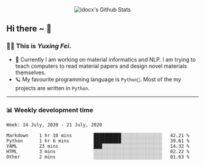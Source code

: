 
<div align="center">
    <img align="center" src="https://github-readme-stats.vercel.app/api?username=idocx&&show_icons=true" alt="idocx's Github Stats"></img>
</div>

## Hi there ~ 👋
### 🧑🏻 This is *Yuxing Fei*. ‍

- 🚀 Currently I am working on material informatics and NLP. I am trying to teach computers to read material papers and design novel materials themselves.
- 🪐 My favourite programming language is `Python🐍`. Most of the my projects are written in `Python`.

---

### 📊 Weekly development time
<!--START_SECTION:waka-->
```text
Week: 14 July, 2020 - 21 July, 2020

Markdown    1 hr 10 mins        ██████████░░░░░░░░░░░░░░░   42.21 % 
Python      1 hr 6 mins         ██████████░░░░░░░░░░░░░░░   39.61 % 
YAML        23 mins             ███░░░░░░░░░░░░░░░░░░░░░░   14.32 % 
HTML        3 mins              ░░░░░░░░░░░░░░░░░░░░░░░░░   02.22 % 
Other       2 mins              ░░░░░░░░░░░░░░░░░░░░░░░░░   01.63 %
```
<!--END_SECTION:waka-->
